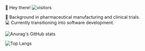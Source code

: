 🚀  Hey there! ![visitors](https://visitor-badge.glitch.me/badge?page_id=page.id&left_color=green&right_color=grey)




💊 Background in pharmaceutical manufacturing and clinical trials.  
💻 Currently transitioning into software development.


![Anurag's GitHub stats](https://github-readme-stats.vercel.app/api?username=opansida)


![Top Langs](https://github-readme-stats.vercel.app/api/top-langs/?username=opansida)

